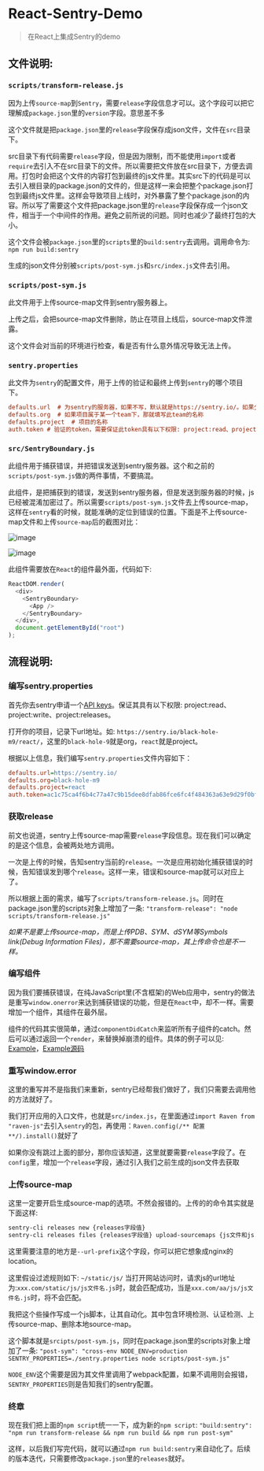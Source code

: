 # React-Sentry-Demo

> 在React上集成Sentry的demo

## 文件说明:

### `scripts/transform-release.js`

因为上传`source-map`到`Sentry`，需要`release`字段信息才可以。这个字段可以把它理解成`package.json`里的`version`字段。意思差不多

这个文件就是把`package.json`里的`release`字段保存成json文件，文件在`src`目录下。

src目录下有代码需要`release`字段，但是因为限制，而不能使用`import`或者`require`去引入不在src目录下的文件。所以需要把文件放在src目录下，方便去调用。打包时会把这个文件的内容打包到最终的js文件里。其实src下的代码是可以去引入根目录的package.json的文件的，但是这样一来会把整个package.json打包到最终js文件里。这样会导致项目上线时，对外暴露了整个package.json的内容。所以写了需要这个文件把package.json里的`release`字段保存成一个json文件，相当于一个中间件的作用。避免之前所说的问题。同时也减少了最终打包的大小。

这个文件会被`package.json`里的`scripts`里的`build:sentry`去调用。调用命令为: `npm run build:sentry`

生成的json文件分别被`scripts/post-sym.js`和`src/index.js`文件去引用。

### `scripts/post-sym.js`

此文件用于上传source-map文件到sentry服务器上。

上传之后，会把source-map文件删除，防止在项目上线后，source-map文件泄露。

这个文件会对当前的环境进行检查，看是否有什么意外情况导致无法上传。

### `sentry.properties`

此文件为`sentry`的配置文件，用于上传的验证和最终上传到`sentry`的哪个项目下。

```ini
defaults.url  # 为sentry的服务器，如果不写，默认就是https://sentry.io/。如果公司内网有搭建此项目，这里把地址更换下就好。
defaults.org  # 如果项目属于某一个team下，那就填写此team的名称
defaults.project  # 项目的名称
auth.token # 验证的token，需要保证此token具有以下权限: project:read、project:write、project:releases
```

### `src/SentryBoundary.js`

此组件用于捕获错误，并把错误发送到sentry服务器。这个和之前的`scripts/post-sym.js`做的两件事情，不要搞混。

此组件，是把捕获到的错误，发送到sentry服务器，但是发送到服务器的时候，js已经被混淆加密过了。所以需要`scripts/post-sym.js`文件去上传source-map，这样在`sentry`看的时候，就能准确的定位到错误的位置。下面是不上传source-map文件和上传`source-map`后的截图对比：

![image](https://user-images.githubusercontent.com/8198408/43457174-9945b152-94f8-11e8-9aca-e8ab4069444f.png)

![image](https://user-images.githubusercontent.com/8198408/43457143-823175d2-94f8-11e8-8140-f4e04708ad7e.png)

此组件需要放在`React`的组件最外面，代码如下:

```javascript
ReactDOM.render(
  <div>
    <SentryBoundary>
      <App />
    </SentryBoundary>
  </div>,
  document.getElementById("root")
);
```

## 流程说明:

### 编写sentry.properties

首先你去sentry申请一个[API keys](https://sentry.io/settings/account/api/auth-tokens/)。保证其具有以下权限: project:read、project:write、project:releases。

打开你的项目，记录下url地址。如: `https://sentry.io/black-hole-m9/react/`，这里的`black-hole-9`就是org，`react`就是project。

根据以上信息，我们编写`sentry.properties`文件内容如下：

```ini
defaults.url=https://sentry.io/
defaults.org=black-hole-m9
defaults.project=react
auth.token=ac1c75ca4f6b4c77a47c9b15dee8dfab86fce6fc4f484363a63e9d29f0bf6572
```

### 获取release

前文也说道，sentry上传source-map需要`release`字段信息。现在我们可以确定的是这个信息，会被两处地方调用。

一次是上传的时候，告知sentry当前的`release`。一次是应用初始化捕获错误的时候，告知错误发到哪个`release`。这样一来，错误和source-map就可以对应上了。

所以根据上面的需求，编写了`scripts/transform-release.js`。同时在package.json里的scripts对象上增加了一条: `"transform-release": "node scripts/transform-release.js"`

*如果不是要上传source-map，而是上传PDB、SYM、dSYM等Symbols link(Debug Information Files)，那不需要source-map，其上传命令也是不一样。*

### 编写组件

因为我们要捕获错误，在纯JavaScript里(不含框架)的Web应用中，sentry的做法是重写`window.onerror`来达到捕获错误的功能，但是在`React`中，却不一样。需要增加一个组件，其组件在最外层。

组件的代码其实很简单，通过`componentDidCatch`来监听所有子组件的catch。然后可以通过返回一个`render`，来替换掉崩溃的组件。具体的例子可以见: [Example](https://wiggly-power.glitch.me/)，[Example源码](https://glitch.com/edit/#!/wiggly-power)

### 重写window.error

这里的重写并不是指我们来重新，sentry已经帮我们做好了，我们只需要去调用他的方法就好了。

我们打开应用的入口文件，也就是`src/index.js`，在里面通过`import Raven from "raven-js"`去引入`sentry`的包，再使用：`Raven.config(/** 配置 **/).install()`就好了

如果你没有跳过上面的部分，那你应该知道，这里就要需要`release`字段了。在`config`里，增加一个`release`字段，通过引入我们之前生成的json文件去获取

### 上传source-map

这里一定要开启生成source-map的选项。不然会报错的。上传的的命令其实就是下面这样:

```sh
sentry-cli releases new {releases字段值}
sentry-cli releases files {releases字段值} upload-sourcemaps {js文件和js.map所在目录。如果没有找到，sentry会遍历其子目录} --url-prefix '~/{过滤规则}'`;
```

这里需要注意的地方是`--url-prefix`这个字段，你可以把它想象成nginx的location。

这里假设过滤规则如下: `~/static/js/` 当打开网站访问时，请求js的url地址为:`xxx.com/static/js/js文件名.js`时，就会匹配成功，当是`xxx.com/aa/js/js文件名.js`时，将不会匹配。

我把这个些操作写成一个js脚本，让其自动化。其中包含环境检测、认证检测、上传source-map、删除本地source-map。

这个脚本就是`srcipts/post-sym.js`，同时在package.json里的scripts对象上增加了一条:
 `"post-sym": "cross-env NODE_ENV=production SENTRY_PROPERTIES=./sentry.properties node scripts/post-sym.js"`

 `NODE_ENV`这个需要是因为其文件里调用了webpack配置，如果不调用则会报错，`SENTRY_PROPERTIES`则是告知我们的sentry配置。

 ### 终章

 现在我们把上面的`npm script`统一一下，成为新的`npm script`:
 `"build:sentry": "npm run transform-release && npm run build && npm run post-sym"`

 这样，以后我们写完代码，就可以通过`npm run build:sentry`来自动化了。后续的版本迭代，只需要修改`package.json`里的`releases`就好。